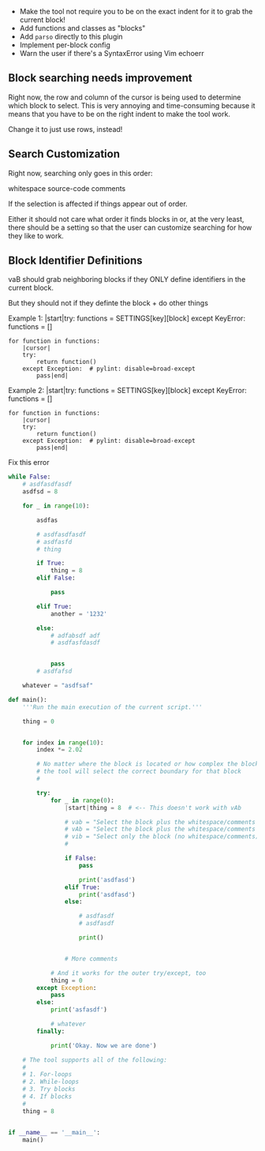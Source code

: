 - Make the tool not require you to be on the exact indent for it to grab the
  current block!
- Add functions and classes as "blocks"
- Add `parso` directly to this plugin
- Implement per-block config
- Warn the user if there's a SyntaxError using Vim echoerr


## Block searching needs improvement

Right now, the row and column of the cursor is being used to determine which
block to select. This is very annoying and time-consuming because it means that
you have to be on the right indent to make the tool work.

Change it to just use rows, instead!


## Search Customization

Right now, searching only goes in this order:

whitespace
source-code
comments

If the selection is affected if things appear out of order.

Either it should not care what order it finds blocks in or, at the very least,
there should be a setting so that the user can customize searching for how they
like to work.


## Block Identifier Definitions
vaB should grab neighboring blocks if they ONLY define identifiers in the
current block.

But they should not if they definte the block + do other things

Example 1:
	|start|try:
		functions = SETTINGS[key][block]
	except KeyError:
		functions = []

	for function in functions:
		|cursor|
		try:
			return function()
		except Exception:  # pylint: disable=broad-except
			pass|end|


Example 2:
	|start|try:
		functions = SETTINGS[key][block]
	except KeyError:
		functions = []

	for function in functions:
		|cursor|
		try:
			return function()
		except Exception:  # pylint: disable=broad-except
			pass|end|


Fix this error


```python
while False:
    # asdfasdfasdf
    asdfsd = 8

    for _ in range(10):

        asdfas

        # asdfasdfasdf
        # asdfasfd
        # thing

        if True:
            thing = 8
        elif False:

            pass

        elif True:
            another = '1232'

        else:
            # adfabsdf adf
            # asdfasfdasdf


            pass
        # asdfafsd

    whatever = "asdfsaf"
```

```python
def main():
    '''Run the main execution of the current script.'''

    thing = 0


    for index in range(10):
        index *= 2.02

        # No matter where the block is located or how complex the block is,
        # the tool will select the correct boundary for that block
        #

        try:
            for _ in range(0):
                |start|thing = 8  # <-- This doesn't work with vAb

                # vab = "Select the block plus the whitespace/comments above"
                # vAb = "Select the block plus the whitespace/comments above and whitespace below"
                # vib = "Select only the block (no whitespace/comments)"
                #

                if False:
                    pass

                    print('asdfasd')
                elif True:
                    print('asdfasd')
                else:

                    # asdfasdf
                    # asdfasdf

                    print()


                # More comments

            # And it works for the outer try/except, too
            thing = 0
        except Exception:
            pass
        else:
            print('asfasdf')

            # whatever
        finally:

            print('Okay. Now we are done')

    # The tool supports all of the following:
    #
    # 1. For-loops
    # 2. While-loops
    # 3. Try blocks
    # 4. If blocks
    #
    thing = 8


if __name__ == '__main__':
    main()
```
